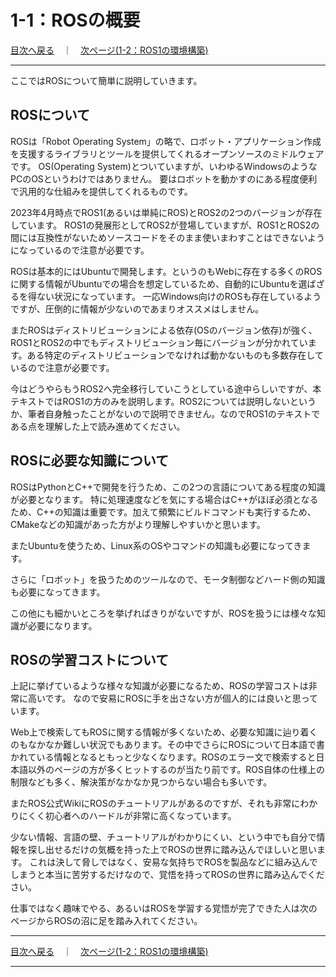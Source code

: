 # 1-1：ROSの概要

[目次へ戻る](../index.md)　｜　[次ページ(1-2：ROS1の環境構築)](./1-02.md)
- - -
ここではROSについて簡単に説明していきます。

## ROSについて
ROSは「Robot Operating System」の略で、ロボット・アプリケーション作成を支援するライブラリとツールを提供してくれるオープンソースのミドルウェアです。
OS(Operating System)とついていますが、いわゆるWindowsのようなPCのOSというわけではありません。
要はロボットを動かすのにある程度便利で汎用的な仕組みを提供してくれるものです。

2023年4月時点でROS1(あるいは単純にROS)とROS2の2つのバージョンが存在しています。
ROS1の発展形としてROS2が登場していますが、ROS1とROS2の間には互換性がないためソースコードをそのまま使いまわすことはできないようになっているので注意が必要です。

ROSは基本的にはUbuntuで開発します。というのもWebに存在する多くのROSに関する情報がUbuntuでの場合を想定しているため、自動的にUbuntuを選ばざるを得ない状況になっています。
一応Windows向けのROSも存在しているようですが、圧倒的に情報が少ないのであまりオススメはしません。

またROSはディストリビューションによる依存(OSのバージョン依存)が強く、ROS1とROS2の中でもディストリビューション毎にバージョンが分かれています。ある特定のディストリビューションでなければ動かないものも多数存在しているので注意が必要です。

今はどうやらもうROS2へ完全移行していこうとしている途中らしいですが、本テキストではROS1の方のみを説明します。ROS2については説明しないというか、筆者自身触ったことがないので説明できません。なのでROS1のテキストである点を理解した上で読み進めてください。

## ROSに必要な知識について
ROSはPythonとC++で開発を行うため、この2つの言語についてある程度の知識が必要となります。
特に処理速度などを気にする場合はC++がほぼ必須となるため、C++の知識は重要です。加えて頻繁にビルドコマンドも実行するため、CMakeなどの知識があった方がより理解しやすいかと思います。

またUbuntuを使うため、Linux系のOSやコマンドの知識も必要になってきます。

さらに「ロボット」を扱うためのツールなので、モータ制御などハード側の知識も必要になってきます。

この他にも細かいところを挙げればきりがないですが、ROSを扱うには様々な知識が必要になります。

## ROSの学習コストについて
上記に挙げているような様々な知識が必要になるため、ROSの学習コストは非常に高いです。
なので安易にROSに手を出さない方が個人的には良いと思っています。

Web上で検索してもROSに関する情報が多くないため、必要な知識に辿り着くのもなかなか難しい状況でもあります。その中でさらにROSについて日本語で書かれている情報となるともっと少なくなります。ROSのエラー文で検索すると日本語以外のページの方が多くヒットするのが当たり前です。ROS自体の仕様上の制限なども多く、解決策がなかなか見つからない場合も多いです。

またROS公式WikiにROSのチュートリアルがあるのですが、それも非常にわかりにくく初心者へのハードルが非常に高くなっています。

少ない情報、言語の壁、チュートリアルがわかりにくい、という中でも自分で情報を探し出せるだけの気概を持った上でROSの世界に踏み込んでほしいと思います。
これは決して脅しではなく、安易な気持ちでROSを製品などに組み込んでしまうと本当に苦労するだけなので、覚悟を持ってROSの世界に踏み込んでください。

仕事ではなく趣味でやる、あるいはROSを学習する覚悟が完了できた人は次のページからROSの沼に足を踏み入れてください。

- - -
[目次へ戻る](../index.md)　｜　[次ページ(1-2：ROS1の環境構築)](./1-02.md)
- - -